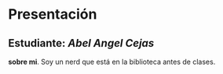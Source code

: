 # Presentación

## Estudiante: _Abel Angel Cejas_

**sobre mi**. Soy un nerd que está en la biblioteca antes de clases. 

